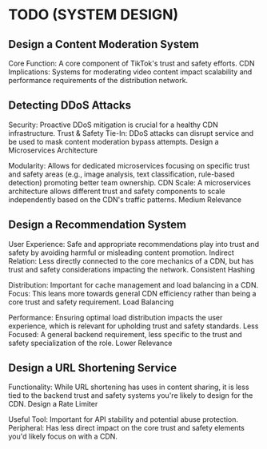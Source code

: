 # TODO (SYSTEM DESIGN)

## Design a Content Moderation System

Core Function: A core component of TikTok's trust and safety efforts.
CDN Implications: Systems for moderating video content impact scalability and performance requirements of the distribution network.

## Detecting DDoS Attacks

Security: Proactive DDoS mitigation is crucial for a healthy CDN infrastructure.
Trust & Safety Tie-In: DDoS attacks can disrupt service and be used to mask content moderation bypass attempts.
Design a Microservices Architecture

Modularity: Allows for dedicated microservices focusing on specific trust and safety areas (e.g., image analysis, text classification, rule-based detection) promoting better team ownership.
CDN Scale: A microservices architecture allows different trust and safety components to scale independently based on the CDN's traffic patterns.
Medium Relevance

## Design a Recommendation System

User Experience: Safe and appropriate recommendations play into trust and safety by avoiding harmful or misleading content promotion.
Indirect Relation: Less directly connected to the core mechanics of a CDN, but has trust and safety considerations impacting the network.
Consistent Hashing

Distribution: Important for cache management and load balancing in a CDN.
Focus: This leans more towards general CDN efficiency rather than being a core trust and safety requirement.
Load Balancing

Performance: Ensuring optimal load distribution impacts the user experience, which is relevant for upholding trust and safety standards.
Less Focused: A general backend requirement, less specific to the trust and safety specialization of the role.
Lower Relevance

## Design a URL Shortening Service

Functionality: While URL shortening has uses in content sharing, it is less tied to the backend trust and safety systems you're likely to design for the CDN.
Design a Rate Limiter

Useful Tool: Important for API stability and potential abuse protection.
Peripheral: Has less direct impact on the core trust and safety elements you'd likely focus on with a CDN.

